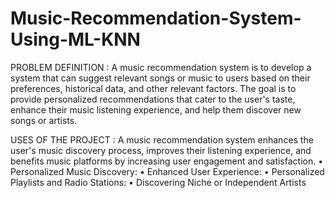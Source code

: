 # Music-Recommendation-System-Using-ML-KNN

PROBLEM DEFINITION :
A music recommendation system is to develop a system that can suggest relevant songs or music to users based on their preferences, historical data, and other relevant factors. 
The goal is to provide personalized recommendations that cater to the user's taste, enhance their music listening experience, and help them discover new songs or artists.

USES OF THE PROJECT :
A music recommendation system enhances the user's music discovery process, improves their listening experience, and benefits music platforms by increasing user engagement and satisfaction.
• Personalized Music Discovery:
• Enhanced User Experience:
• Personalized Playlists and Radio Stations:
• Discovering Niche or Independent Artists
